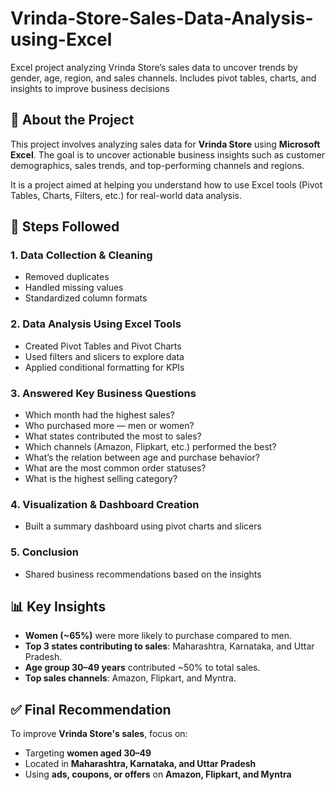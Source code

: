 # Vrinda-Store-Sales-Data-Analysis-using-Excel
Excel project analyzing Vrinda Store’s sales data to uncover trends by gender, age, region, and sales channels. Includes pivot tables, charts, and insights to improve business decisions


## 📝 About the Project

This project involves analyzing sales data for **Vrinda Store** using **Microsoft Excel**. The goal is to uncover actionable business insights such as customer demographics, sales trends, and top-performing channels and regions.

It is a project aimed at helping you understand how to use Excel tools (Pivot Tables, Charts, Filters, etc.) for real-world data analysis.

## 📌 Steps Followed

### 1. Data Collection & Cleaning
- Removed duplicates
- Handled missing values
- Standardized column formats

### 2. Data Analysis Using Excel Tools
- Created Pivot Tables and Pivot Charts
- Used filters and slicers to explore data
- Applied conditional formatting for KPIs

### 3. Answered Key Business Questions
- Which month had the highest sales?
- Who purchased more — men or women?
- What states contributed the most to sales?
- Which channels (Amazon, Flipkart, etc.) performed the best?
- What’s the relation between age and purchase behavior?
- What are the most common order statuses?
- What is the highest selling category?

### 4. Visualization & Dashboard Creation
- Built a summary dashboard using pivot charts and slicers

### 5. Conclusion
- Shared business recommendations based on the insights

## 📊 Key Insights

- **Women (~65%)** were more likely to purchase compared to men.
- **Top 3 states contributing to sales**: Maharashtra, Karnataka, and Uttar Pradesh.
- **Age group 30–49 years** contributed ~50% to total sales.
- **Top sales channels**: Amazon, Flipkart, and Myntra.

## ✅ Final Recommendation

To improve **Vrinda Store's sales**, focus on:
- Targeting **women aged 30–49**
- Located in **Maharashtra, Karnataka, and Uttar Pradesh**
- Using **ads, coupons, or offers** on **Amazon, Flipkart, and Myntra**
